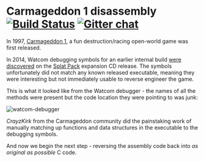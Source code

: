 # Carmageddon 1 disassembly [![Build Status](https://travis-ci.org/jeff-1amstudios/c1-disassembly.svg?branch=master)](https://travis-ci.org/jeff-1amstudios/c1-disassembly) [![Gitter chat](https://badges.gitter.im/gitterHQ/gitter.png)](https://gitter.im/carma-disassembly/)

In 1997, [Carmageddon 1](https://en.wikipedia.org/wiki/Carmageddon), a fun destruction/racing open-world game was first released.

In 2014, Watcom debugging symbols for an earlier internal build [were discovered](http://1amstudios.com/2014/12/02/carma1-symbols-dumped) on the [Splat Pack](http://carmageddon.wikia.com/wiki/Carmageddon_Splat_Pack) expansion CD release. The symbols unfortunately did not match any known released executable, meaning they were interesting but not immediately usable to reverse engineer the game.

This is what it looked like from the Watcom debugger - the names of all the methods were present but the code location they were pointing to was junk:

![watcom-debugger](http://1amstudios.com/img/watcom-debugger.jpg)

_CrayzKirk_ from the Carmageddon community did the painstaking work of manually matching up functions and data structures in the executable to the debugging symbols.

And now we begin the next step - reversing the assembly code back into _as original as possible_ C code.
